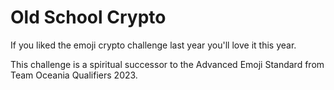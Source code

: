 # Old School Crypto

If you liked the emoji crypto challenge last year you'll love it this year.

This challenge is a spiritual successor to the Advanced Emoji Standard from Team Oceania Qualifiers 2023.
